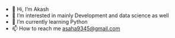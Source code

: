 - 👋 Hi, I’m Akash
- 👀 I’m interested in mainly Development and data science as well
- 🌱 I’m currently learning Python
- 📫 How to reach me asaha9345@gmail.com

<!---
Asaha9345/Asaha9345 is a ✨ special ✨ repository because its `README.md` (this file) appears on your GitHub profile.
You can click the Preview link to take a look at your changes.
--->
